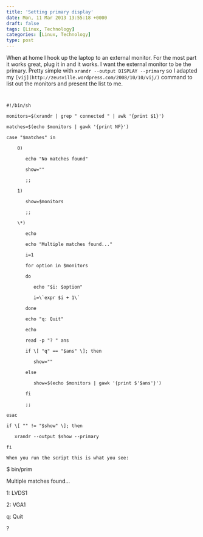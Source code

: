 ```yaml
---
title: 'Setting primary display'
date: Mon, 11 Mar 2013 13:55:18 +0000
draft: false
tags: [Linux, Technology]
categories: [Linux, Technology]
type: post
---
```


When at home I hook up the laptop to an external monitor. For the most part it works great, plug it in and it works. I want the external monitor to be the primary. Pretty simple with `xrandr --output DISPLAY --primary` so I adapted my `[vij](http://zeusville.wordpress.com/2008/10/10/vij/)` command to list out the monitors and present the list to me.

```


#!/bin/sh

monitors=$(xrandr | grep " connected " | awk '{print $1}')

matches=$(echo $monitors | gawk '{print NF}')

case "$matches" in

    0)

       echo "No matches found"

       show=""

       ;;

    1)

       show=$monitors

       ;;

    \*)

       echo

       echo "Multiple matches found..."

       i=1

       for option in $monitors

       do

          echo "$i: $option"

          i=\`expr $i + 1\`

       done

       echo "q: Quit"

       echo

       read -p "? " ans

       if \[ "q" == "$ans" \]; then

          show=""

       else

          show=$(echo $monitors | gawk '{print $'$ans'}')

       fi

       ;;

esac

if \[ "" != "$show" \]; then

   xrandr --output $show --primary

fi

When you run the script this is what you see:

```


$ bin/prim

Multiple matches found...

1: LVDS1

2: VGA1

q: Quit

?


```
```